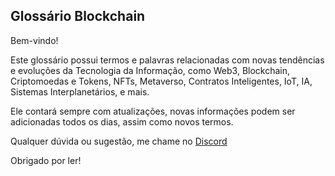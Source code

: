 ## Glossário Blockchain

Bem-vindo! 

Este glossário possui termos e palavras relacionadas com novas tendências e evoluções da Tecnologia da Informação, como Web3, Blockchain, Criptomoedas e Tokens, NFTs, Metaverso, Contratos Inteligentes, IoT, IA, Sistemas Interplanetários, e mais.

Ele contará sempre com atualizações, novas informações podem ser adicionadas todos os dias, assim como novos termos. 

Qualquer dúvida ou sugestão, me chame no [Discord](https://discordapp.com/users/935759887835734076)

Obrigado por ler!